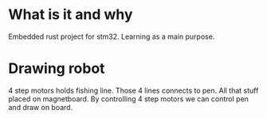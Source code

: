 # What is it and why
Embedded rust project for stm32. Learning as a main purpose.

# Drawing robot
4 step motors holds fishing line. Those 4 lines connects to pen. All that stuff placed on magnetboard. By controlling 4 step motors we can control pen and draw on board.
